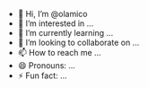 - 👋 Hi, I’m @olamico
- 👀 I’m interested in ...
- 🌱 I’m currently learning ...
- 💞️ I’m looking to collaborate on ...
- 📫 How to reach me ...
- 😄 Pronouns: ...
- ⚡ Fun fact: ...

<!---
olamico/olamico is a ✨ special ✨ repository because its `README.md` (this file) appears on your GitHub profile.
You can click the Preview link to take a look at your changes.
--->
